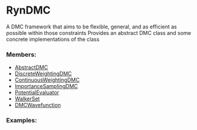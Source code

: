 # <a id="RynDMC">RynDMC</a>
    
A DMC framework that aims to be flexible, general, and as efficient as possible within those constraints
Provides an abstract DMC class and some concrete implementations of the class

### Members:

  - [AbstractDMC](RynDMC/AbstractDMC/AbstractDMC.md)
  - [DiscreteWeightingDMC](RynDMC/DiscreteWeightingDMC/DiscreteWeightingDMC.md)
  - [ContinuousWeightingDMC](RynDMC/ContinuousWeightingDMC/ContinuousWeightingDMC.md)
  - [ImportanceSamplingDMC](RynDMC/ImportanceSamplingDMC/ImportanceSamplingDMC.md)
  - [PotentialEvaluator](RynDMC/PotentialEvaluator/PotentialEvaluator.md)
  - [WalkerSet](RynDMC/WalkerSet/WalkerSet.md)
  - [DMCWavefunction](RynDMC/Wavefunction/DMCWavefunction.md)

### Examples:

